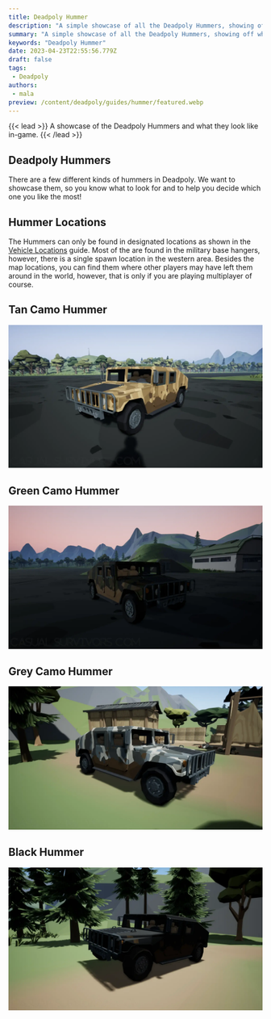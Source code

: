 ```yaml
---
title: Deadpoly Hummer
description: "A simple showcase of all the Deadpoly Hummers, showing off what they look like and the different models for them."
summary: "A simple showcase of all the Deadpoly Hummers, showing off what they look like and the different models for them."
keywords: "Deadpoly Hummer"
date: 2023-04-23T22:55:56.779Z
draft: false
tags:
 - Deadpoly
authors: 
 - mala
preview: /content/deadpoly/guides/hummer/featured.webp
---
```



{{< lead >}}
A showcase of the Deadpoly Hummers and what they look like in-game.
{{< /lead >}}

## Deadpoly Hummers
There are a few different kinds of hummers in Deadpoly. We want to showcase them, so you know what to look for and to help you decide which one you like the most!

## Hummer Locations
The Hummers can only be found in designated locations as shown in the [Vehicle Locations](/deadpoly/guides/vehicle-locations/) guide. Most of the are found in the military base hangers, however, there is a single spawn location in the western area. Besides the map locations, you can find them where other players may have left them around in the world, however, that is only if you are playing multiplayer of course. 

## Tan Camo Hummer
![Deadpoly Black Hummer](featured.webp)

## Green Camo Hummer
![Deadpoly Green Camo Hummer](img/green_cammo_hummer.webp)

## Grey Camo Hummer
![Deadpoly Grey Camo Hummer](img/grey_camo_hummber.webp)

## Black Hummer
![Deadpoly Black Hummer](img/black_hummer.webp)


